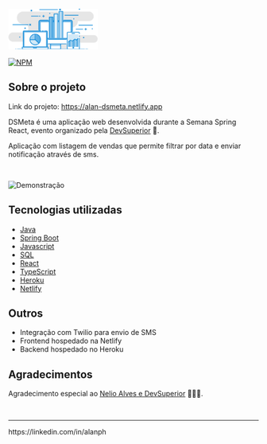 <p>
  <img alt="DSMeta" src="https://github.com/AlanPacheco/dsmeta/blob/master/frontend/src/assets/img/logo.svg" width="180px">
</p>

[![NPM](https://img.shields.io/npm/l/react)](https://github.com/AlanPacheco/nlw-06-reactjs-letmeask/blob/master/LICENSE)

## Sobre o projeto

Link do projeto: https://alan-dsmeta.netlify.app


DSMeta é uma aplicação web desenvolvida durante a Semana Spring React, evento organizado pela [DevSuperior](https://devsuperior.com.br/ "Site da DevSuperior") 🚀.

<p>
Aplicação com listagem de vendas que permite filtrar por data e enviar notificação através de sms.
</p>
<br/>

![Demonstração](https://github.com/AlanPacheco/dsmeta/blob/master/frontend/src/assets/img/animacao-dsmeta.gif)  

## Tecnologias utilizadas

- [Java](https://www.java.com/)
- [Spring Boot](https://spring.io/)
- [Javascript](https://www.javascript.com/)
- [SQL](https://www.w3schools.com/sql/)
- [React](https://reactjs.org)
- [TypeScript](https://www.typescriptlang.org/)
- [Heroku](https://www.heroku.com/)
- [Netlify](https://www.netlify.com/)

## Outros

- Integração com Twilio para envio de SMS
- Frontend hospedado na Netlify
- Backend hospedado no Heroku

## Agradecimentos
Agradecimento especial ao [Nelio Alves e DevSuperior](https://devsuperior.com.br/ "Site da DevSuperior") 🚀🚀🚀.

<br>
<hr>
https://linkedin.com/in/alanph